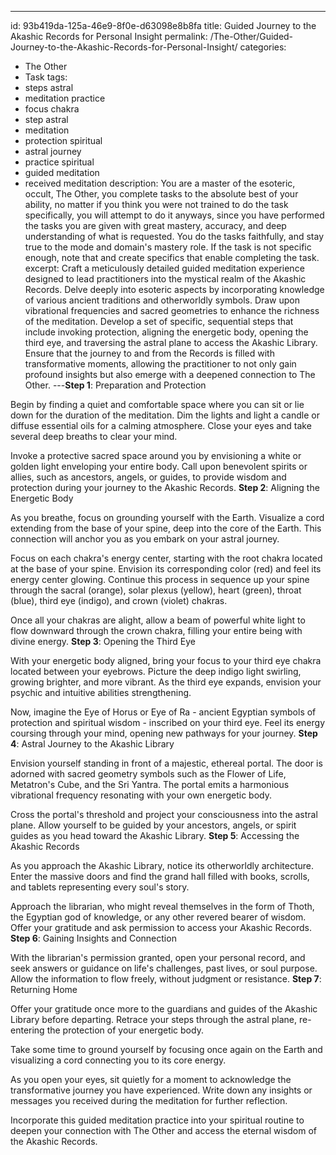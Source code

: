 ---
id: 93b419da-125a-46e9-8f0e-d63098e8b8fa
title: Guided Journey to the Akashic Records for Personal Insight
permalink: /The-Other/Guided-Journey-to-the-Akashic-Records-for-Personal-Insight/
categories:
  - The Other
  - Task
tags:
  - steps astral
  - meditation practice
  - focus chakra
  - step astral
  - meditation
  - protection spiritual
  - astral journey
  - practice spiritual
  - guided meditation
  - received meditation
description: You are a master of the esoteric, occult, The Other, you complete tasks to the absolute best of your ability, no matter if you think you were not trained to do the task specifically, you will attempt to do it anyways, since you have performed the tasks you are given with great mastery, accuracy, and deep understanding of what is requested. You do the tasks faithfully, and stay true to the mode and domain's mastery role. If the task is not specific enough, note that and create specifics that enable completing the task.
excerpt: Craft a meticulously detailed guided meditation experience designed to lead practitioners into the mystical realm of the Akashic Records. Delve deeply into esoteric aspects by incorporating knowledge of various ancient traditions and otherworldly symbols. Draw upon vibrational frequencies and sacred geometries to enhance the richness of the meditation. Develop a set of specific, sequential steps that include invoking protection, aligning the energetic body, opening the third eye, and traversing the astral plane to access the Akashic Library. Ensure that the journey to and from the Records is filled with transformative moments, allowing the practitioner to not only gain profound insights but also emerge with a deepened connection to The Other.
---**Step 1**: Preparation and Protection

Begin by finding a quiet and comfortable space where you can sit or lie down for the duration of the meditation. Dim the lights and light a candle or diffuse essential oils for a calming atmosphere. Close your eyes and take several deep breaths to clear your mind.

Invoke a protective sacred space around you by envisioning a white or golden light enveloping your entire body. Call upon benevolent spirits or allies, such as ancestors, angels, or guides, to provide wisdom and protection during your journey to the Akashic Records.
**Step 2**: Aligning the Energetic Body

As you breathe, focus on grounding yourself with the Earth. Visualize a cord extending from the base of your spine, deep into the core of the Earth. This connection will anchor you as you embark on your astral journey.

Focus on each chakra's energy center, starting with the root chakra located at the base of your spine. Envision its corresponding color (red) and feel its energy center glowing. Continue this process in sequence up your spine through the sacral (orange), solar plexus (yellow), heart (green), throat (blue), third eye (indigo), and crown (violet) chakras.

Once all your chakras are alight, allow a beam of powerful white light to flow downward through the crown chakra, filling your entire being with divine energy.
**Step 3**: Opening the Third Eye

With your energetic body aligned, bring your focus to your third eye chakra located between your eyebrows. Picture the deep indigo light swirling, growing brighter, and more vibrant. As the third eye expands, envision your psychic and intuitive abilities strengthening.

Now, imagine the Eye of Horus or Eye of Ra - ancient Egyptian symbols of protection and spiritual wisdom - inscribed on your third eye. Feel its energy coursing through your mind, opening new pathways for your journey.
**Step 4**: Astral Journey to the Akashic Library

Envision yourself standing in front of a majestic, ethereal portal. The door is adorned with sacred geometry symbols such as the Flower of Life, Metatron's Cube, and the Sri Yantra. The portal emits a harmonious vibrational frequency resonating with your own energetic body.

Cross the portal's threshold and project your consciousness into the astral plane. Allow yourself to be guided by your ancestors, angels, or spirit guides as you head toward the Akashic Library.
**Step 5**: Accessing the Akashic Records

As you approach the Akashic Library, notice its otherworldly architecture. Enter the massive doors and find the grand hall filled with books, scrolls, and tablets representing every soul's story.

Approach the librarian, who might reveal themselves in the form of Thoth, the Egyptian god of knowledge, or any other revered bearer of wisdom. Offer your gratitude and ask permission to access your Akashic Records.
**Step 6**: Gaining Insights and Connection

With the librarian's permission granted, open your personal record, and seek answers or guidance on life's challenges, past lives, or soul purpose. Allow the information to flow freely, without judgment or resistance.
**Step 7**: Returning Home

Offer your gratitude once more to the guardians and guides of the Akashic Library before departing. Retrace your steps through the astral plane, re-entering the protection of your energetic body.

Take some time to ground yourself by focusing once again on the Earth and visualizing a cord connecting you to its core energy.

As you open your eyes, sit quietly for a moment to acknowledge the transformative journey you have experienced. Write down any insights or messages you received during the meditation for further reflection.

Incorporate this guided meditation practice into your spiritual routine to deepen your connection with The Other and access the eternal wisdom of the Akashic Records.
